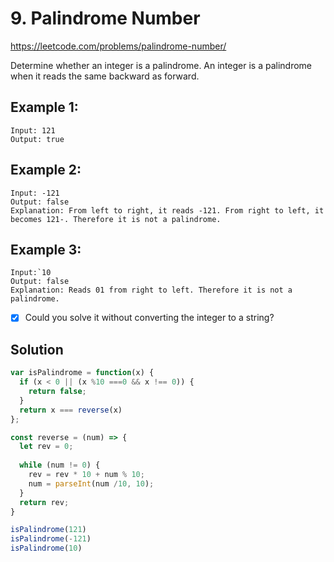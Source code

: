 # 9. Palindrome Number
https://leetcode.com/problems/palindrome-number/

Determine whether an integer is a palindrome. An integer is a palindrome when it reads the same backward as forward.


## Example 1:
````
Input: 121
Output: true
````
## Example 2:
````
Input: -121
Output: false
Explanation: From left to right, it reads -121. From right to left, it becomes 121-. Therefore it is not a palindrome.
````
## Example 3:
````
Input:`10
Output: false
Explanation: Reads 01 from right to left. Therefore it is not a palindrome.
````
- [x] Could you solve it without converting the integer to a string?


##  Solution 
````js
var isPalindrome = function(x) {
  if (x < 0 || (x %10 ===0 && x !== 0)) {
    return false;
  }
  return x === reverse(x)
};

const reverse = (num) => {
  let rev = 0;
  
  while (num != 0) {
    rev = rev * 10 + num % 10;
    num = parseInt(num /10, 10);
  }
  return rev;
}

isPalindrome(121)
isPalindrome(-121)
isPalindrome(10)
````
